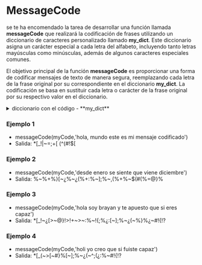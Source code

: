 # MessageCode
se te ha encomendado la tarea de desarrollar una función llamada **messageCode** que realizará la codificación de frases utilizando un diccionario de caracteres personalizado llamado **my_dict**. Este diccionario asigna un carácter especial a cada letra del alfabeto, incluyendo tanto letras mayúsculas como minúsculas, además de algunos caracteres especiales comunes.

El objetivo principal de la función **messageCode** es proporcionar una forma de codificar mensajes de texto de manera segura, reemplazando cada letra de la frase original por su correspondiente en el diccionario **my_dict**. La codificación se basa en sustituir cada letra o carácter de la frase original por su respectivo valor en el diccionario.

<details>
<summary>diccionario con el código - **my_dict**</summary>

```python
{
    'a': '!', 
    'b': '@', 
    'c': '#',
    'd': '$', 
    'e': '%', 
    'f': '^', 
    'g': '&', 
    'h': '*', 
    'i': '(', 
    'j': ')', 
    'k': '-', 
    'l': '_', 
    'm': '=', 
    'n': '+', 
    'o': '[', 
    'p': '{', 
    'q': ']', 
    'r': '}', 
    's': '¿', 
    't': ':', 
    'u': ';', 
    'v': ',',
    'w': '.', 
    'x': '<', 
    'y': '>', 
    'z': '?',
    ' ': '~', 
    ',': '|'
}
```
</details>

### Ejemplo 1
- messageCode(myCode,'hola, mundo este es mi mensaje codificado')
- Salida: *[_!|~=;+$[~%¿:%~%¿~=(~=%+¿!)%~#[$(^(#!$[

### Ejemplo 2
- messageCode(myCode,'desde enero se siente que viene diciembre')
- Salida: $%¿$%~%+%}[~¿%~¿(%+:%~];%~,(%+%~$(#(%=@}%

### Ejemplo 3
- messageCode(myCode,'hola soy brayan y te apuesto que si eres capaz')
- Salida: *[_!~¿[>~@}!>!+~>~:%~!{;%¿:[~];%~¿(~%}%¿~#!{!?

### Ejemplo 4
- messageCode(myCode,'holi yo creo que si fuiste capaz')
- Salida: *[_(~>[~#}%[~];%~¿(~^;(¿:%~#!{!?